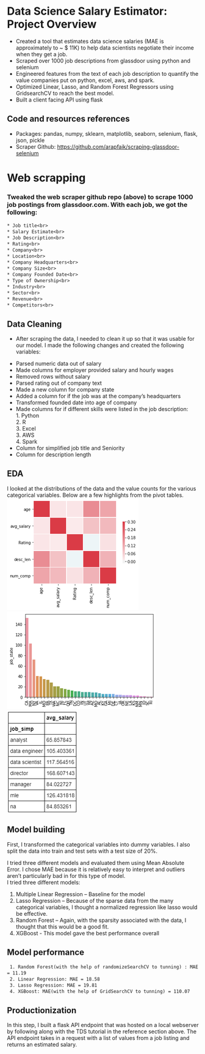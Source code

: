 # Data Science Salary Estimator: Project Overview<br>
- Created a tool that estimates data science salaries (MAE is approximately to  ~ $ 11K) to help data scientists negotiate their income when they get a job. <br>
- Scraped over 1000 job descriptions from glassdoor using python and selenium <br>
- Engineered features from the text of each job description to quantify the value companies put on python, excel, aws, and spark.<br>
- Optimized Linear, Lasso, and Random Forest Regressors using GridsearchCV to reach the best model.<br>
- Built a client facing API using flask <be>
## Code and resources references <br>
- Packages: pandas, numpy, sklearn, matplotlib, seaborn, selenium, flask, json, pickle
- Scraper Github: https://github.com/arapfaik/scraping-glassdoor-selenium

# Web scrapping
### Tweaked the web scraper github repo (above) to scrape 1000 job postings from glassdoor.com. With each job, we got the following:<br>
    * Job title<br>
    * Salary Estimate<br>
    * Job Description<br>
    * Rating<br>
    * Company<br>
    * Location<br>
    * Company Headquarters<br>
    * Company Size<br>
    * Company Founded Date<br>
    * Type of Ownership<br>
    * Industry<br>
    * Sector<br>
    * Revenue<br>
    * Competitors<br>
## Data Cleaning <br>
- After scraping the data, I needed to clean it up so that it was usable for our model. I made the following changes and created the following variables: <br>

 * Parsed numeric data out of salary <br>
 * Made columns for employer provided salary and hourly wages<br>
 * Removed rows without salary<br>
 * Parsed rating out of company text<br>
 * Made a new column for company state<br>
 * Added a column for if the job was at the company’s headquarters<br>
 * Transformed founded date into age of company<br>
 * Made columns for if different skills were listed in the job description:<br>
         1. Python<br>
         2. R<br>
         3. Excel<br>
         3. AWS<br>
         4. Spark<br>
 * Column for simplified job title and Seniority<br>
 * Column for description length<br>

## EDA <br>
I looked at the distributions of the data and the value counts for the various categorical variables. Below are a few highlights from the pivot tables. <br>
![correlation_visual](https://github.com/davidzeng28/ds_salary_project/blob/master/correlation_visual.png)
![positions_by_state](https://github.com/davidzeng28/ds_salary_project/blob/master/positions_by_state.png)
![salary_by_job_title](https://github.com/davidzeng28/ds_salary_project/blob/master/salary_by_job_title.png)

## Model building <br>
First, I transformed the categorical variables into dummy variables. I also split the data into train and test sets with a test size of 20%. <br>

I tried three different models and evaluated them using Mean Absolute Error. I chose MAE because it is relatively easy to interpret and outliers aren’t particularly bad in for this type of model.<br>
I tried three different models: <br>
   1. Multiple Linear Regression – Baseline for the model <br>
   2. Lasso Regression – Because of the sparse data from the many categorical variables, I thought a normalized regression like lasso would be effective. <br>
   3. Random Forest – Again, with the sparsity associated with the data, I thought that this would be a good fit. <br>
   4. XGBoost - This model gave the best performance overall
## Model performance <br>
     1. Random Forest(with the help of randomizeSearchCV to tunning) : MAE = 11.19
     2. Linear Regression: MAE = 18.58
     3. Lasso Regression: MAE = 19.81
     4. XGBoost: MAE(with the help of GridSearchCV to tunning) = 110.07

## Productionization <br>
In this step, I built a flask API endpoint that was hosted on a local webserver by following along with the TDS tutorial in the reference section above. The API endpoint takes in a request with a list of values from a job listing and returns an estimated salary.
   
